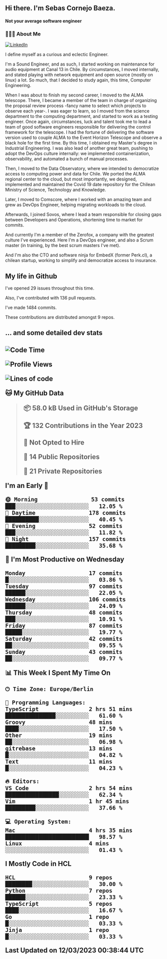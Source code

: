 <h2> Hi there.  I'm Sebas Cornejo Baeza.</h2>
<h4> Not your average software engineer</h4>
<h3> 👨🏻‍💻 About Me </h3>
<a href="http://linkedin.com/in/sebastian-cornejo-baeza/"><img alt="LinkedIn" src="https://img.shields.io/badge/Sebas%20Cornejo%20-informational?style=appveyor&logo=linkedin"></a>


I define myself as a curious and eclectic Engineer.

I'm a Sound Engineer, and as such, I started working on maintenance for audio equipment at Canal 13 in Chile.
By circumstances, I moved internally, and stated playing with network equipment and open source (mostly on linux) 
a lot. So much, that I decided to study again, this time, Computer Engineering.

When I was about to finish my second career, I moved to the ALMA telescope. There, I became a member of the team
in charge of organizing the proposal review process -fancy name to select which projects to observe each year-. 
I was eager to learn, so I moved from the science department to the computing department, and started to work as 
a testing engineer. Once again, circumstances, luck and talent took me to lead a team of good software engineers 
responsible for delivering the control framework for the telescope. I had the fortune of delivering the software
version used to couple ALMA to the Event Horizon Telescope and observe a black hole for the first time.
By this time, I obtained my Master's degree in Industrial Engineering.
I was also lead of another great team, pushing to adopt the DevOps culture internally: we implemented containerization, observability, and automated a bunch of manual processes.

Then, I moved to the Data Observatory, where we intended to democratize access to computing power
and data for Chile. We ported the ALMA regional center to the cloud, but most importantly, we designed, implemented
and maintained the Covid 19 date repository for the Chilean Ministry of Science, Technology and Knowledge.

Later, I moved to Comscore, where I worked with an amazing team and grew as DevOps Engineer, helping migrating workloads to the cloud.

Afterwards, I joined Sovos, where I lead a team responsible for closing gaps between Developers and Operations, shortening time to market for commits.

And currently I'm a member of the Zerofox, a company with the greatest culture I've experienced. Here I'm a DevOps
engineer, and also a Scrum master (in training, by the best scrum masters I've met).
 
And I'm also the CTO and software ninja for EmbedX (former Perk.cl), a chilean startup, working to simplify and democratize access to insurance.

<h2> My life in Github </h2>

I've opened 29 issues throughout this time.

Also, I've contributed with 136 pull requests.

I've made 1484 commits.

These contributions are distributed amongst 9 repos.

<h2>... and some detailed dev stats<h2>

<!--START_SECTION:waka-->
![Code Time](http://img.shields.io/badge/Code%20Time-288%20hrs%2036%20mins-blue)

![Profile Views](http://img.shields.io/badge/Profile%20Views-0-blue)

![Lines of code](https://img.shields.io/badge/From%20Hello%20World%20I%27ve%20Written-608.5%20thousand%20lines%20of%20code-blue)

**🐱 My GitHub Data** 

> 📦 58.0 kB Used in GitHub's Storage 
 > 
> 🏆 132 Contributions in the Year 2023
 > 
> 🚫 Not Opted to Hire
 > 
> 📜 14 Public Repositories 
 > 
> 🔑 21 Private Repositories 
 > 
**I'm an Early 🐤** 

```text
🌞 Morning                53 commits          ███░░░░░░░░░░░░░░░░░░░░░░   12.05 % 
🌆 Daytime                178 commits         ██████████░░░░░░░░░░░░░░░   40.45 % 
🌃 Evening                52 commits          ███░░░░░░░░░░░░░░░░░░░░░░   11.82 % 
🌙 Night                  157 commits         █████████░░░░░░░░░░░░░░░░   35.68 % 
```
📅 **I'm Most Productive on Wednesday** 

```text
Monday                   17 commits          █░░░░░░░░░░░░░░░░░░░░░░░░   03.86 % 
Tuesday                  97 commits          ██████░░░░░░░░░░░░░░░░░░░   22.05 % 
Wednesday                106 commits         ██████░░░░░░░░░░░░░░░░░░░   24.09 % 
Thursday                 48 commits          ███░░░░░░░░░░░░░░░░░░░░░░   10.91 % 
Friday                   87 commits          █████░░░░░░░░░░░░░░░░░░░░   19.77 % 
Saturday                 42 commits          ██░░░░░░░░░░░░░░░░░░░░░░░   09.55 % 
Sunday                   43 commits          ██░░░░░░░░░░░░░░░░░░░░░░░   09.77 % 
```


📊 **This Week I Spent My Time On** 

```text
🕑︎ Time Zone: Europe/Berlin

💬 Programming Languages: 
TypeScript               2 hrs 51 mins       ███████████████░░░░░░░░░░   61.60 % 
Groovy                   48 mins             ████░░░░░░░░░░░░░░░░░░░░░   17.50 % 
Other                    19 mins             ██░░░░░░░░░░░░░░░░░░░░░░░   06.98 % 
gitrebase                13 mins             █░░░░░░░░░░░░░░░░░░░░░░░░   04.82 % 
Text                     11 mins             █░░░░░░░░░░░░░░░░░░░░░░░░   04.23 % 

🔥 Editors: 
VS Code                  2 hrs 54 mins       ████████████████░░░░░░░░░   62.34 % 
Vim                      1 hr 45 mins        █████████░░░░░░░░░░░░░░░░   37.66 % 

💻 Operating System: 
Mac                      4 hrs 35 mins       █████████████████████████   98.57 % 
Linux                    4 mins              ░░░░░░░░░░░░░░░░░░░░░░░░░   01.43 % 
```

**I Mostly Code in HCL** 

```text
HCL                      9 repos             ████████░░░░░░░░░░░░░░░░░   30.00 % 
Python                   7 repos             ██████░░░░░░░░░░░░░░░░░░░   23.33 % 
TypeScript               5 repos             ████░░░░░░░░░░░░░░░░░░░░░   16.67 % 
Go                       1 repo              █░░░░░░░░░░░░░░░░░░░░░░░░   03.33 % 
Jinja                    1 repo              █░░░░░░░░░░░░░░░░░░░░░░░░   03.33 % 
```




 Last Updated on 12/03/2023 00:38:44 UTC
<!--END_SECTION:waka-->
